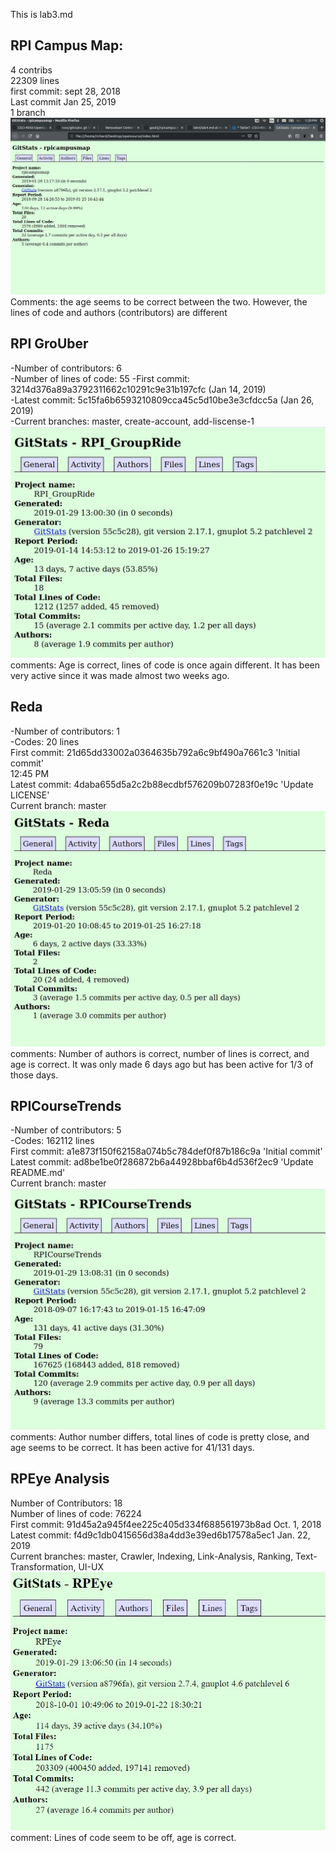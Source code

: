 This is lab3.md  
## RPI Campus Map:  
4 contribs  
22309 lines  
first commit: sept 28, 2018  
Last commit Jan 25, 2019  
1 branch  
![GroUber](campusmap.jpeg)  
Comments: the age seems to be correct between the two. However, the lines of code and authors (contributors) are different


## RPI GroUber  
-Number of contributors: 6  
-Number of lines of code: 55 -First commit: 3214d376a89a3792311662c10291c9e31b197cfc (Jan 14, 2019)  
-Latest commit: 5c15fa6b6593210809cca45c5d10be3e3cfdcc5a (Jan 26, 2019)   
-Current branches: master, create-account, add-liscense-1  
![GroUber](group.jpeg)  
comments: Age is correct, lines of code is once again different. It has been very active since it was made almost two weeks ago.

## Reda  
-Number of contributors: 1  
-Codes: 20 lines  
First commit: 21d65dd33002a0364635b792a6c9bf490a7661c3 'Initial commit'  
12:45 PM  
Latest commit: 4daba655d5a2c2b88ecdbf576209b07283f0e19c 'Update LICENSE'  
Current branch: master  
![GroUber](reda.jpeg)  
 comments: Number of authors is correct, number of lines is correct, and age is correct. It was only made 6 days ago but has been active for 1/3 of those days.
 
## RPICourseTrends  
-Number of contributors: 5  
-Codes: 162112 lines  
First commit: a1e873f150f62158a074b5c784def0f87b186c9a 'Initial commit'  
Latest commit: ad8be1be0f286872b6a44928bbaf6b4d536f2ec9 'Update README.md'  
Current branch: master  
![GroUber](course.jpeg)  
comments: Author number differs, total lines of code is pretty close, and age seems to be correct. It has been active for 41/131 days.

## RPEye Analysis  
Number of Contributors: 18  
Number of lines of code: 76224  
First commit: 91d45a2a945f4ee225c405d334f688561973b8ad Oct. 1, 2018  
Latest commit: f4d9c1db0415656d38a4dd3e39ed6b17578a5ec1 Jan. 22, 2019  
Current branches: master, Crawler, Indexing, Link-Analysis, Ranking, Text-Transformation, UI-UX  
![GroUber](eye.jpeg)
comment: Lines of code seem to be off, age is correct. 
